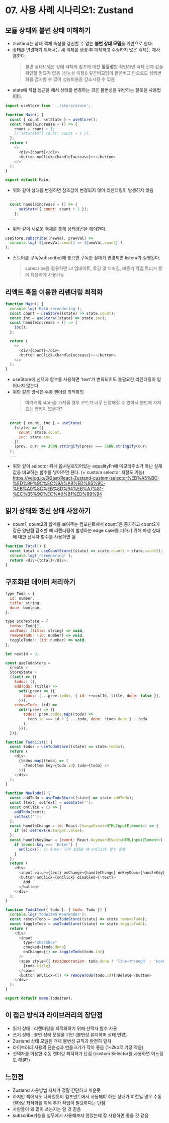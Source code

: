 # 07. 사용 사례 시나리오1: Zustand

## 모듈 상태와 불변 상태 이해하기

- zustand는 상태 객체 속성을 갱신할 수 없는 **불변 상태 모델**을 기반으로 한다.
- 상태를 변경하기 위해서는 새 객체를 생성 후 대체하고 수정하지 않은 객체는 재사용한다.
  > 불변 상태모델은 상태 객체의 참조에 대한 **동등성**만 확인하면 객체 전체 값을 확인할 필요가 없음 (성능상 이점))
  > 깊은비교없이 얕은비교 만으로도 상태변화를 감지할 수 있어 성능비용을 감소시킬 수 있음
- state에 직접 접근을 해서 상태를 변경하는 것은 불변성을 위반하는 잘못된 사용법이다.

```javascript
import useStore from '../store/store';

function Main() {
  const { count, setState } = useStore();
  const handleIncrease = () => {
    count = count + 1;
    // setState({ count: count + 1 });
  };
  return (
    <>
      <div>{count}</div>
      <button onClick={handleIncrease}>+</button>
    </>
  );
}

export default Main;
```

- 위와 같이 상태를 변경하면 참조값이 변경되지 않아 리렌더링이 발생하지 않음

```javascript
  ...
  const handleIncrease = () => {
      setState({ count: count + 1 });
    };
  ...
```

- 위와 같이 새로운 객체를 통해 상태갱신을 해야한다.

```javascript
useStore.subscribe((newVal, prevVal) =>
  console.log(`${prevVal.count} => ${newVal.count}`)
);
```

- 스토어를 구독(subscribe)해 놓으면 구독한 상태가 변경되면 listenr가 실행된다.
  > subscribe를 활용하면 UI 업데이트, 로깅 및 디버깅, 비동기 작업 트리거 등에 유용하게 사용가능

## 리액트 훅을 이용한 리렌더링 최적화

```javascript
function Main() {
  console.log('Main rerendering');
  const count = useStore((state) => state.count);
  const inc = useStore((state) => state.inc);
  const handleIncrease = () => {
    inc();
  };

  return (
    <>
      <div>{count}</div>
      <button onClick={handleIncrease}>+</button>
    </>
  );
}
```

- useStore에 선택자 함수를 사용하면 'text'가 변화되어도 불필요한 리렌더링이 일어나지 않는다.
- 위와 같은 방식은 수동 렌더링 최적화임
  > 여러개의 state를 가져올 경우 코드가 너무 난잡해질 수 있어서 한번에 가져오는 방법이 없을까?

```javascript
  ...
  const { count, inc } = useStore(
    (state) => ({
      count: state.count,
      inc: state.inc,
    }),
    (prev, cur) => JSON.stringify(prev) === JSON.stringify(cur)
  );
  ...
```

- 위와 같이 selector 뒤에 옵셔널로되어있는 equalityFn에 메모리주소가 아닌 실제 값을 비교하는 함수를 넣어주면 된다. (+ custom selector 지정도 가능)
  https://velog.io/@2ast/React-Zustand-custom-selector%EB%A5%BC-%ED%99%9C%EC%9A%A9%ED%95%9C-%EB%A0%8C%EB%8D%94%EB%A7%81-%EC%B5%9C%EC%A0%81%ED%99%94

## 읽기 상태와 갱신 상태 사용하기

- count1, count2의 합계를 보여주는 컴포넌트에서 count1은 증가하고 count2가 같은 양만큼 감소할 때 리렌더링이 발생하는 edge case를 피하기 위해 파생 상태에 대한 선택자 함수를 사용하면 됨

```javascript
function Total() {
  const total = useCountStore((state) => state.count1 + state.count2);
  console.log('rerendering!');
  return <div>{total}</div>;
}
```

## 구조화된 데이터 처리하기

```javascript
type Todo = {
  id: number,
  title: string,
  done: boolean,
};

type StoreState = {
  todos: Todo[],
  addTodo: (title: string) => void,
  removeTodo: (id: number) => void,
  toggleTodo?: (id: number) => void,
};

let nextId = 0;

const useTodoStore =
  create <
  StoreState >
  ((set) => ({
    todos: [],
    addTodo: (title) =>
      set((prev) => ({
        todos: [...prev.todos, { id: ++nextId, title, done: false }],
      })),
    removeTodo: (id) =>
      set((prev) => ({
        todos: prev.todos.map((todo) =>
          todo.id === id ? { ...todo, done: !todo.done } : todo
        ),
      })),
  }));

function TodoList() {
  const todos = useTodoStore((state) => state.todos);
  return (
    <div>
      {todos.map((todo) => (
        <TodoItem key={todo.id} todo={todo} />
      ))}
    </div>
  );
}

function NewTodo() {
  const addTodo = useTodoStore((state) => state.addTodo);
  const [text, setText] = useState('');
  const onClick = () => {
    addTodo(text);
    setText('');
  };
  const handleChange = (e: React.ChangeEvent<HTMLInputElement>) => {
    if (e) setText(e.target.value);
  };
  const handleKeyDown = (event: React.KeyboardEvent<HTMLInputElement>) => {
    if (event.key === 'Enter') {
      onClick(); // Enter 키가 눌렸을 때 onClick 함수 실행
    }
  };
  return (
    <div>
      <input value={text} onChange={handleChange} onKeyDown={handleKeyDown} />
      <button onClick={onClick} disabled={!text}>
        Add
      </button>
    </div>
  );
}

function TodoItem({ todo }: { todo: Todo }) {
  console.log('TodoItem Renrender');
  const removeTodo = useTodoStore((state) => state.removeTodo);
  const toggleTodo = useTodoStore((state) => state.toggleTodo);
  return (
    <div>
      <input
        type="checkbox"
        checked={todo.done}
        onChange={() => toggleTodo(todo.id)}
      />
      <span style={{ textDecoration: todo.done ? 'line-through' : 'none' }}>
        {todo.title}
      </span>
      <button onClick={() => removeTodo(todo.id)}>Delete</button>
    </div>
  );
}

export default memo(TodoItem);
```

## 이 접근 방식과 라이브러리의 장단점

- 읽기 상태 : 리렌더링을 최적화하기 위해 선택자 함수 사용
- 쓰기 상태 : 불변 상태 모델을 기반 (불변성 유지하며 상태 변경)
- Zustand 상태 모델은 객체 불변성 규칙과 완전히 일치
- 라이브러리 사용의 단순성과 번들크기가 작아 좋음 (1~2kb로 가장 작음)
- 선택자를 이용한 수동 렌더링 최적화가 단점 (custom Selector를 사용하면 어느정도 해결?)

## 느낀점

- Zustand 사용방법 자체가 정말 간단하고 쉬운듯
- 하지만 책에서도 나와있듯이 컴포넌트에서 사용해야 하는 상태가 여럿일 경우 수동 렌더링 최적화를 위해 추가 작업이 필요하다는 단점
- 사람들이 왜 많이 쓰는지는 알 것 같음
- subscribe기능을 실무에서 사용해보지 않았는데 잘 사용하면 좋을 것 같음
